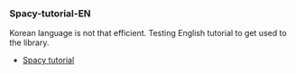 ### Spacy-tutorial-EN  
  
Korean language is not that efficient. Testing English tutorial to get used to the library.
- [Spacy tutorial](https://course.spacy.io/en/)
